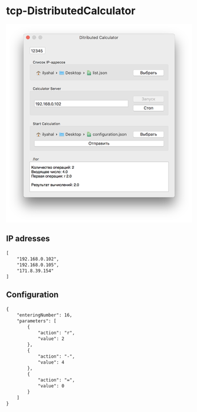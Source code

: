 # tcp-DistributedCalculator

![example](https://raw.githubusercontent.com/ilyahal/tcp-DistributedCalculator/master/Screenshot.png)

## IP adresses

```
[
    "192.168.0.102",
    "192.168.0.105",
    "171.8.39.154"
]
```

## Configuration

```
{
    "enteringNumber": 16,
    "parameters": [
        {
            "action": "r",
            "value": 2
        },
        {
            "action": "-",
            "value": 4
        },
        {
            "action": "=",
            "value": 0
        }
    ]
}
```

